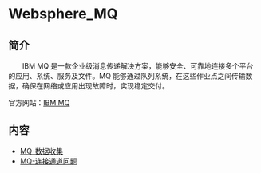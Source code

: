 # Websphere_MQ

## 简介

&#8195;&#8195;IBM MQ 是一款企业级消息传递解决方案，能够安全、可靠地连接多个平台的应用、系统、服务及文件。MQ 能够通过队列系统，在这些作业点之间传输数据，确保在网络或应用出现故障时，实现稳定交付。

官方网站：[IBM MQ](https://www.ibm.com/cn-zh/products/mq?lnk=STW_CN_STESCH&lnk2=trial_MQ&pexp=def&psrc=none&mhsrc=ibmsearch_a&mhq=MQ)

## 内容

- [MQ-数据收集](https://bond-huang.github.io/huang/06-IBM_Database&Middleware&Other/03-Websphere_MQ/01-MQ-%E6%95%B0%E6%8D%AE%E6%94%B6%E9%9B%86.html) 
- [MQ-连接通道问题](https://bond-huang.github.io/huang/06-IBM_Database&Middleware&Other/03-Websphere_MQ/02-MQ-%E8%BF%9E%E6%8E%A5%E9%80%9A%E9%81%93%E9%97%AE%E9%A2%98.html)

